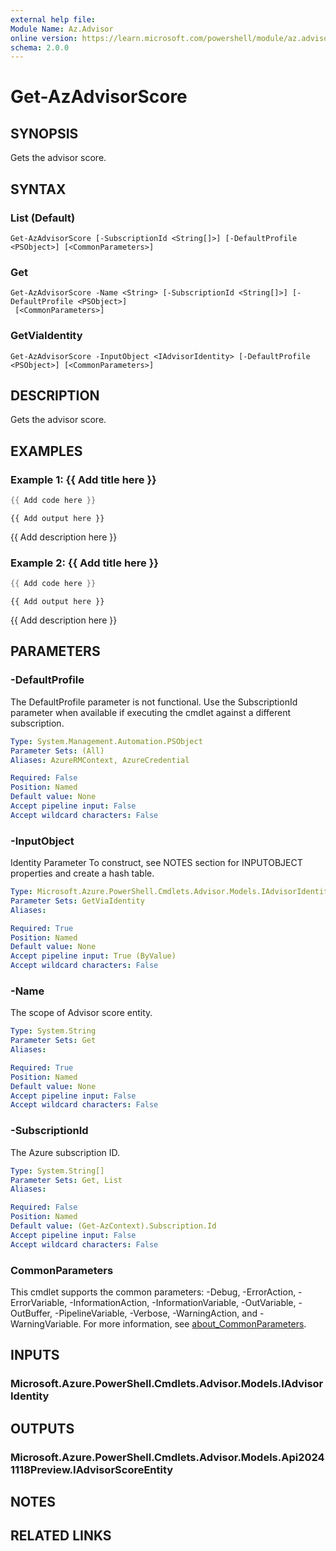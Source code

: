 ```yaml
---
external help file:
Module Name: Az.Advisor
online version: https://learn.microsoft.com/powershell/module/az.advisor/get-azadvisorscore
schema: 2.0.0
---
```


# Get-AzAdvisorScore

## SYNOPSIS
Gets the advisor score.

## SYNTAX

### List (Default)
```
Get-AzAdvisorScore [-SubscriptionId <String[]>] [-DefaultProfile <PSObject>] [<CommonParameters>]
```

### Get
```
Get-AzAdvisorScore -Name <String> [-SubscriptionId <String[]>] [-DefaultProfile <PSObject>]
 [<CommonParameters>]
```

### GetViaIdentity
```
Get-AzAdvisorScore -InputObject <IAdvisorIdentity> [-DefaultProfile <PSObject>] [<CommonParameters>]
```

## DESCRIPTION
Gets the advisor score.

## EXAMPLES

### Example 1: {{ Add title here }}
```powershell
{{ Add code here }}
```

```output
{{ Add output here }}
```

{{ Add description here }}

### Example 2: {{ Add title here }}
```powershell
{{ Add code here }}
```

```output
{{ Add output here }}
```

{{ Add description here }}

## PARAMETERS

### -DefaultProfile
The DefaultProfile parameter is not functional.
Use the SubscriptionId parameter when available if executing the cmdlet against a different subscription.

```yaml
Type: System.Management.Automation.PSObject
Parameter Sets: (All)
Aliases: AzureRMContext, AzureCredential

Required: False
Position: Named
Default value: None
Accept pipeline input: False
Accept wildcard characters: False
```

### -InputObject
Identity Parameter
To construct, see NOTES section for INPUTOBJECT properties and create a hash table.

```yaml
Type: Microsoft.Azure.PowerShell.Cmdlets.Advisor.Models.IAdvisorIdentity
Parameter Sets: GetViaIdentity
Aliases:

Required: True
Position: Named
Default value: None
Accept pipeline input: True (ByValue)
Accept wildcard characters: False
```

### -Name
The scope of Advisor score entity.

```yaml
Type: System.String
Parameter Sets: Get
Aliases:

Required: True
Position: Named
Default value: None
Accept pipeline input: False
Accept wildcard characters: False
```

### -SubscriptionId
The Azure subscription ID.

```yaml
Type: System.String[]
Parameter Sets: Get, List
Aliases:

Required: False
Position: Named
Default value: (Get-AzContext).Subscription.Id
Accept pipeline input: False
Accept wildcard characters: False
```

### CommonParameters
This cmdlet supports the common parameters: -Debug, -ErrorAction, -ErrorVariable, -InformationAction, -InformationVariable, -OutVariable, -OutBuffer, -PipelineVariable, -Verbose, -WarningAction, and -WarningVariable. For more information, see [about_CommonParameters](http://go.microsoft.com/fwlink/?LinkID=113216).

## INPUTS

### Microsoft.Azure.PowerShell.Cmdlets.Advisor.Models.IAdvisorIdentity

## OUTPUTS

### Microsoft.Azure.PowerShell.Cmdlets.Advisor.Models.Api20241118Preview.IAdvisorScoreEntity

## NOTES

## RELATED LINKS

